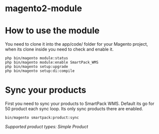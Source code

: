# magento2-module

# How to use the module
You need to clone it into the app/code/ folder for your Magento project, when its clone inside you need to check and enable it.

```
php bin/magento module:status
php bin/magento module:enable SmartPack_WMS
php bin/magento setup:upgrade
php bin/magento setup:di:compile
```

# Sync your products
First you need to sync your products to SmartPack WMS. Default its go for 50 product each sync loop. Its only sync products there are enabled.

```
bin/magento smartpack:product:sync
```

_Supported product types: Simple Product_
